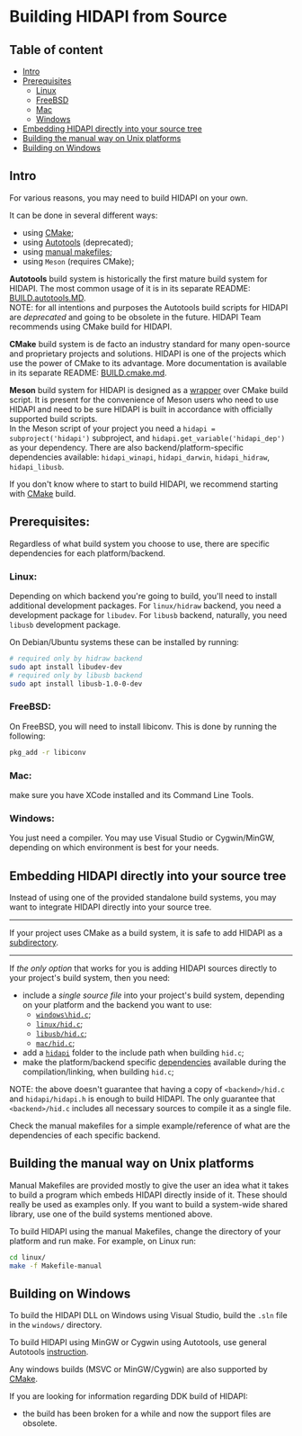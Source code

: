 # Building HIDAPI from Source

## Table of content

* [Intro](#intro)
* [Prerequisites](#prerequisites)
    * [Linux](#linux)
    * [FreeBSD](#freebsd)
    * [Mac](#mac)
    * [Windows](#windows)
* [Embedding HIDAPI directly into your source tree](#embedding-hidapi-directly-into-your-source-tree)
* [Building the manual way on Unix platforms](#building-the-manual-way-on-unix-platforms)
* [Building on Windows](#building-on-windows)

## Intro

For various reasons, you may need to build HIDAPI on your own.

It can be done in several different ways:
- using [CMake](BUILD.cmake.md);
- using [Autotools](BUILD.autotools.md) (deprecated);
- using [manual makefiles](#building-the-manual-way-on-unix-platforms);
- using `Meson` (requires CMake);

**Autotools** build system is historically the first mature build system for
HIDAPI. The most common usage of it is in its separate README: [BUILD.autotools.MD](BUILD.autotools.md).<br/>
NOTE: for all intentions and purposes the Autotools build scripts for HIDAPI are _deprecated_ and going to be obsolete in the future.
HIDAPI Team recommends using CMake build for HIDAPI.

**CMake** build system is de facto an industry standard for many open-source and proprietary projects and solutions.
HIDAPI is one of the projects which use the power of CMake to its advantage.
More documentation is available in its separate README: [BUILD.cmake.md](BUILD.cmake.md).

**Meson** build system for HIDAPI is designed as a [wrapper](https://mesonbuild.com/CMake-module.html) over CMake build script.
It is present for the convenience of Meson users who need to use HIDAPI and need to be sure HIDAPI is built in accordance with officially supported build scripts.<br>
In the Meson script of your project you need a `hidapi = subproject('hidapi')` subproject, and `hidapi.get_variable('hidapi_dep')` as your dependency.
There are also backend/platform-specific dependencies available: `hidapi_winapi`, `hidapi_darwin`, `hidapi_hidraw`, `hidapi_libusb`.

If you don't know where to start to build HIDAPI, we recommend starting with [CMake](BUILD.cmake.md) build.

## Prerequisites:

Regardless of what build system you choose to use, there are specific dependencies for each platform/backend.

### Linux:

Depending on which backend you're going to build, you'll need to install
additional development packages. For `linux/hidraw` backend, you need a
development package for `libudev`. For `libusb` backend, naturally, you need
`libusb` development package.

On Debian/Ubuntu systems these can be installed by running:
```sh
# required only by hidraw backend
sudo apt install libudev-dev
# required only by libusb backend
sudo apt install libusb-1.0-0-dev
```

### FreeBSD:

On FreeBSD, you will need to install libiconv. This is done by running
the following:
```sh
pkg_add -r libiconv
```

### Mac:

make sure you have XCode installed and its Command Line Tools.

### Windows:

You just need a compiler. You may use Visual Studio or Cygwin/MinGW,
depending on which environment is best for your needs.

## Embedding HIDAPI directly into your source tree

Instead of using one of the provided standalone build systems,
you may want to integrate HIDAPI directly into your source tree.

---
If your project uses CMake as a build system, it is safe to add HIDAPI as a [subdirectory](BUILD.cmake.md#hidapi-as-a-subdirectory).

---
If _the only option_ that works for you is adding HIDAPI sources directly
to your project's build system, then you need:
- include a _single source file_ into your project's build system,
depending on your platform and the backend you want to use:
    - [`windows\hid.c`](windows/hid.c);
    - [`linux/hid.c`](linux/hid.c);
    - [`libusb/hid.c`](libusb/hid.c);
    - [`mac/hid.c`](mac/hid.c);
- add a [`hidapi`](hidapi) folder to the include path when building `hid.c`;
- make the platform/backend specific [dependencies](#prerequisites) available during the compilation/linking, when building `hid.c`;

NOTE: the above doesn't guarantee that having a copy of `<backend>/hid.c` and `hidapi/hidapi.h` is enough to build HIDAPI.
The only guarantee that `<backend>/hid.c` includes all necessary sources to compile it as a single file.

Check the manual makefiles for a simple example/reference of what are the dependencies of each specific backend.

## Building the manual way on Unix platforms

Manual Makefiles are provided mostly to give the user an idea what it takes
to build a program which embeds HIDAPI directly inside of it. These should
really be used as examples only. If you want to build a system-wide shared
library, use one of the build systems mentioned above.

To build HIDAPI using the manual Makefiles, change the directory
of your platform and run make. For example, on Linux run:
```sh
cd linux/
make -f Makefile-manual
```

## Building on Windows

To build the HIDAPI DLL on Windows using Visual Studio, build the `.sln` file
in the `windows/` directory.

To build HIDAPI using MinGW or Cygwin using Autotools, use general Autotools
 [instruction](BUILD.autotools.md).

Any windows builds (MSVC or MinGW/Cygwin) are also supported by [CMake](BUILD.cmake.md).

If you are looking for information regarding DDK build of HIDAPI:
- the build has been broken for a while and now the support files are obsolete.
